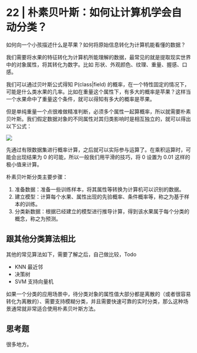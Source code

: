 # 22 | 朴素贝叶斯：如何让计算机学会自动分类？

如何向一个小孩描述什么是苹果？如何将原始信息转化为计算机能看懂的数据？

我们需要将水果的特征转化为计算机所能理解的数据，最常见的就是提取现实世界中的对象属性，将其转化为数字。比如 形状、外观颜色、纹理、重量、握感、口感。

我们可以通过贝叶斯公式得知 P(class|field) 的概率，在一个特性固定的情况下，可能是什么类水果的几率。比如在重量这个属性下，有多大的概率是苹果？这样当一个水果命中了重量这个条件，就可以得知有多大的概率是苹果。

但是单纯重量一个点很难做精准判断，必须多个属性一起算概率，所以就需要朴素贝叶斯。我们假定数据对象的不同属性对其归类影响时是相互独立的，就可以得出以下公式：

![](https://static001.geekbang.org/resource/image/51/32/51a8c96cd9a8ae06acdff25a87438332.png)

先通过有限数据集进行概率计算，之后就可以实际参与运算了。在乘积运算时，可能会出现结果为 0 的可能，所以一般我们用平滑的技巧，将 0 设置为 0.01 这样的极小值来计算。

朴素贝叶斯分类主要步骤：

1. 准备数据：准备一些训练样本，将其属性等转换为计算机可以识别的数据。
2. 建立模型：计算每个水果、属性出现的先验概率、条件概率等，称之为基于样本的训练。
3. 分类新数据：根据已经建立的模型进行推导计算，得到该水果属于每个分类的概念，称之为预测。

## 跟其他分类算法相比

其他的常见算法如下，需要了解之后，自己做比较，Todo

- KNN 最近邻
- 决策树
- SVM 支持向量机

如果一个分类的应用场景中，待分类对象的属性值大部分都是离散的（或者很容易转化为离散的）、需要支持模糊分类，并且需要快速可靠的实时分类，那么这种场景通常就非常适合使用朴素贝叶斯方法。

## 思考题

很多地方。
